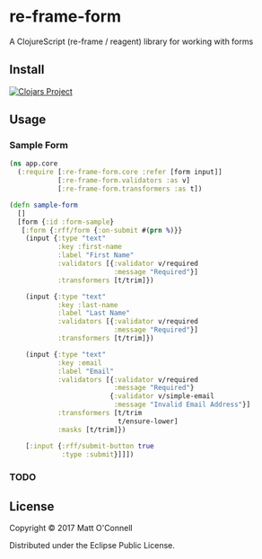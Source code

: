 # re-frame-form

A ClojureScript (re-frame / reagent) library for working with forms

## Install

[![Clojars Project](https://img.shields.io/clojars/v/oconn/re-frame-form.svg)](https://clojars.org/oconn/re-frame-form)

## Usage

### Sample Form

```cljs
(ns app.core
  (:require [:re-frame-form.core :refer [form input]]
            [:re-frame-form.validators :as v]
            [:re-frame-form.transformers :as t])

(defn sample-form
  []
  [form {:id :form-sample}
   [:form {:rff/form {:on-submit #(prn %)}}
    (input {:type "text"
            :key :first-name
            :label "First Name"
            :validators [{:validator v/required
                          :message "Required"}]
            :transformers [t/trim]})

    (input {:type "text"
            :key :last-name
            :label "Last Name"
            :validators [{:validator v/required
                          :message "Required"}]
            :transformers [t/trim]})

    (input {:type "text"
            :key :email
            :label "Email"
            :validators [{:validator v/required
                          :message "Required"}
                         {:validator v/simple-email
                          :message "Invalid Email Address"}]
            :transformers [t/trim
                           t/ensure-lower]
            :masks [t/trim]})

    [:input {:rff/submit-button true
             :type :submit}]]])
```

### TODO

## License

Copyright © 2017 Matt O'Connell

Distributed under the Eclipse Public License.
